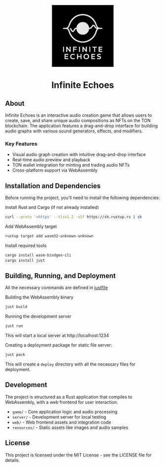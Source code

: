 <div align="center">
  <img src="resources/logo.png" alt="Infinite Echoes Logo" width="200">
  <h1>Infinite Echoes</h1>
</div>

## About

Infinite Echoes is an interactive audio creation game that allows users to
create, save, and share unique audio compositions as NFTs on the TON blockchain.
The application features a drag-and-drop interface for building audio graphs
with various sound generators, effects, and modifiers.

### Key Features

- Visual audio graph creation with intuitive drag-and-drop interface
- Real-time audio preview and playback
- TON wallet integration for minting and trading audio NFTs
- Cross-platform support via WebAssembly

## Installation and Dependencies

Before running the project, you'll need to install the following dependencies:

Install Rust and Cargo (if not already installed)
```bash
curl --proto '=https' --tlsv1.2 -sSf https://sh.rustup.rs | sh
```

Add WebAssembly target
```bash
rustup target add wasm32-unknown-unknown
```

Install required tools
```bash
cargo install wasm-bindgen-cli
cargo install just
```

## Building, Running, and Deployment

All the necessary commands are defined in [justfile](./justfile)

Building the WebAssembly binary
```bash
just build
```

Running the development server
```bash
just run
```

This will start a local server at http://localhost:1234

Creating a deployment package for static file server:

```bash
just pack
```

This will create a `deploy` directory with all the necessary files for deployment.

## Development

The project is structured as a Rust application that compiles to WebAssembly, with a web frontend for user interaction.

- `game/` - Core application logic and audio processing
- `server/` - Development server for local testing
- `web/` - Web frontend assets and integration code
- `resources/` - Static assets like images and audio samples

## License

This project is licensed under the MIT License - see the LICENSE file for details.
